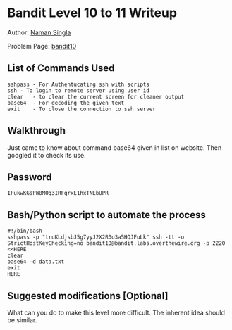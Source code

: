 # Bandit Level 10 to 11 Writeup

Author: [Naman Singla](https://github.com/nsingla20)

Problem Page: [bandit10](https://overthewire.org/wargames/bandit/bandit11.html)

## List of Commands Used
```
sshpass - For Authentucating ssh with scripts
ssh	- To login to remote server using user id
clear	- to clear the current screen for cleaner output
base64	- For decoding the given text
exit	- To close the connection to ssh server
```

## Walkthrough
Just came to know about command base64 given in list on website. Then googled it to check its use.

## Password
`IFukwKGsFW8MOq3IRFqrxE1hxTNEbUPR`

## Bash/Python script to automate the process
```
#!/bin/bash
sshpass -p "truKLdjsbJ5g7yyJ2X2R0o3a5HQJFuLk" ssh -tt -o StrictHostKeyChecking=no bandit10@bandit.labs.overthewire.org -p 2220 <<HERE
clear
base64 -d data.txt
exit
HERE
```

## Suggested modifications [Optional]
What can you do to make this level more difficult. The inherent idea should be similar.
